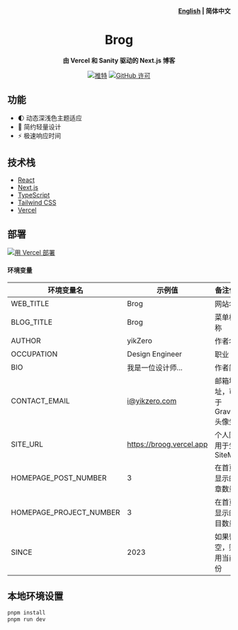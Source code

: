 <h4 align="right"><a href="https://github.com/yikZero/Brog/blob/main/README.md">English</a> | <strong>简体中文</strong></h4>
<h1 align="center">Brog</h1>

<p align="center"><strong>由 Vercel 和 Sanity 驱动的 Next.js 博客</strong></p>

<div align="center">
    <a href="https://twitter.com/yikZero" target="_blank">
    <img alt="推特" src="https://img.shields.io/badge/关注-yikZero-蓝色?logo=Twitter"></a>
    <a href="https://github.com/yikZero/Brog/blob/main/LICENSE" target="_blank">
    <img alt="GitHub 许可" src="https://img.shields.io/github/license/yikZero/Brog"></a>
</div>

## 功能

- 🌓 动态深浅色主题适应
- 📏 简约轻量设计
- ⚡ 极速响应时间

## 技术栈

- [React](https://react.dev/)
- [Next.js](https://nextjs.org/)
- [TypeScript](https://www.typescriptlang.org/)
- [Tailwind CSS](https://tailwindcss.com/)
- [Vercel](https://vercel.com/)

## 部署

[![用 Vercel 部署](https://vercel.com/button)](https://vercel.com/new/clone?repository-url=https%3A%2F%2Fgithub.com%2FyikZero%2FBrog-Sanity&env=NEXT_PUBLIC_SANITY_PROJECT_ID,NEXT_PUBLIC_SANITY_DATASET&envDescription=%E8%BF%9E%E6%8E%A5%20Sanity%20%E6%95%B0%E6%8D%AE%E5%BA%93%E6%89%80%E9%9C%80%E5%86%85%E5%AE%B9&envLink=https%3A%2F%2Fwww.sanity.io%2Fguides%2Fnextjs-app-router-live-preview&project-name=brog-sanity&repository-name=Brog-Sanity&demo-title=Brog%20Demo&demo-description=A%20ISR%20Blog%20using%20Next.js%20and%20Sanity&demo-url=https%3A%2F%2Fblog.yikzero.com%2F)

#### 环境变量

| 环境变量名                   | 示例值                                              | 备注信息                               |
|-------------------------|-----------------------------------------------------|----------------------------------------|
| WEB_TITLE                | Brog                                              | 网站名称                               |
| BLOG_TITLE               | Brog                                              | 菜单栏名称                             |
| AUTHOR                   | yikZero                                           | 作者名称                               |
| OCCUPATION               | Design Engineer                                   | 职业                                   |
| BIO                      | 我是一位设计师...                                   | 作者简介                               |
| CONTACT_EMAIL            | i@yikzero.com                                     | 邮箱地址，可用于Gravatar头像生成       |
| SITE_URL                 | https://broog.vercel.app                           | 个人网站 用于生成 SiteMap       |
| HOMEPAGE_POST_NUMBER     | 3                                                   | 在首页可显示的文章数量                  |
| HOMEPAGE_PROJECT_NUMBER  | 3                                                   | 在首页可显示的项目数量                  |
| SINCE                    | 2023                                                | 如果留空，则使用当前年份               |

## 本地环境设置

```bash
pnpm install
pnpm run dev
```